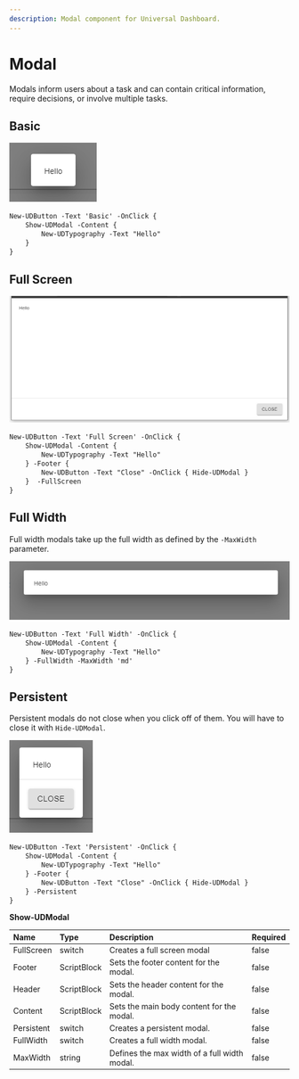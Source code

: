 ```yaml
---
description: Modal component for Universal Dashboard.
---
```


# Modal

Modals inform users about a task and can contain critical information, require decisions, or involve multiple tasks.

## Basic

![](../../../.gitbook/assets/image%20%2846%29.png)

```text
New-UDButton -Text 'Basic' -OnClick {
    Show-UDModal -Content {
        New-UDTypography -Text "Hello"
    }
}
```

## Full Screen

![](../../../.gitbook/assets/image%20%2879%29.png)

```text
New-UDButton -Text 'Full Screen' -OnClick {
    Show-UDModal -Content {
        New-UDTypography -Text "Hello"
    } -Footer {
        New-UDButton -Text "Close" -OnClick { Hide-UDModal }
    }  -FullScreen
}
```

## Full Width

Full width modals take up the full width as defined by the `-MaxWidth` parameter. 

![](../../../.gitbook/assets/image%20%2863%29.png)

```text
New-UDButton -Text 'Full Width' -OnClick {
    Show-UDModal -Content {
        New-UDTypography -Text "Hello"
    } -FullWidth -MaxWidth 'md'
}
```

## Persistent

Persistent modals do not close when you click off of them. You will have to close it with `Hide-UDModal`.

![](../../../.gitbook/assets/image%20%2845%29.png)

```text
New-UDButton -Text 'Persistent' -OnClick {
    Show-UDModal -Content {
        New-UDTypography -Text "Hello"
    } -Footer {
        New-UDButton -Text "Close" -OnClick { Hide-UDModal }
    } -Persistent
}
```



**Show-UDModal**

| Name | Type | Description | Required |
| :--- | :--- | :--- | :--- |
| FullScreen | switch | Creates a full screen modal | false |
| Footer | ScriptBlock | Sets the footer content for the modal. | false |
| Header | ScriptBlock | Sets the header content for the modal. | false |
| Content | ScriptBlock | Sets the main body content for the modal. | false |
| Persistent | switch | Creates a persistent modal. | false |
| FullWidth | switch | Creates a full width modal. | false |
| MaxWidth | string | Defines the max width of a full width modal. | false |

